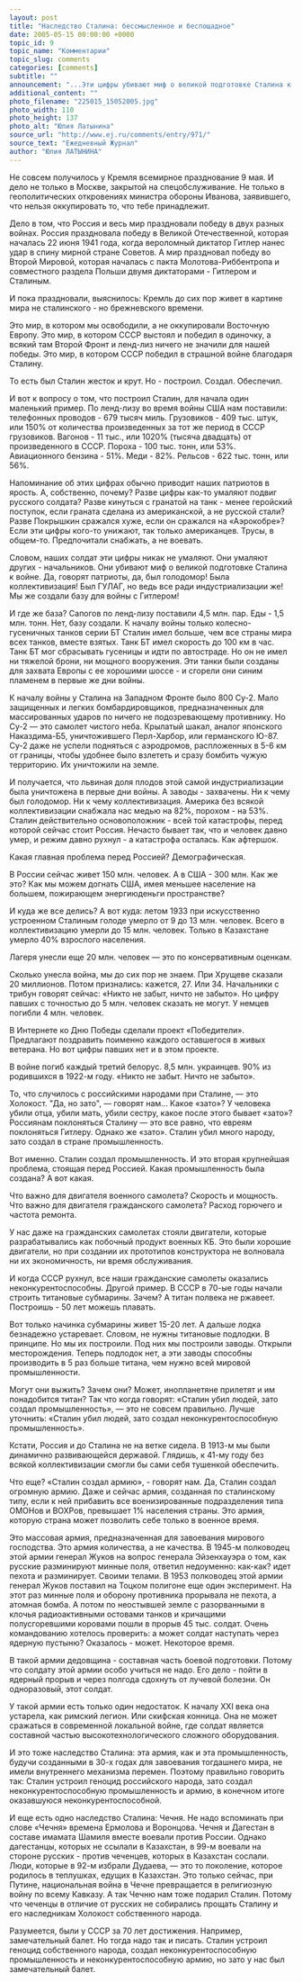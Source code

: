 ```yaml
---
layout: post
title: "Наследство Сталина: бессмысленное и беспощадное"
date: 2005-05-15 00:00:00 +0000
topic_id: 9
topic_name: "Комментарии"
topic_slug: comments
categories: [comments]
subtitle: ""
announcement: "...Эти цифры убивают миф о великой подготовке Сталина к войне. Да, говорят патриоты, да, был голодомор! Была коллективизация! Был ГУЛАГ, но ведь все ради индустриализации же! Мы же создали базу для войны с Гитлером! Надо так и писать. Сталин устроил геноцид собственного народа, создал неконкурентоспособную промышленность и неконкурентоспособную армию, но зато у нас был замечательный балет."
additional_content: ""
photo_filename: "225015_15052005.jpg"
photo_width: 110
photo_height: 137
photo_alt: "Юлия Латынина"
source_url: "http://www.ej.ru/comments/entry/971/"
source_text: "Ежедневный Журнал"
author: "Юлия ЛАТЫНИНА"
---
```

Не совсем получилось у Кремля всемирное празднование 9 мая. И дело не только в Москве, закрытой на спецобслуживание. Не только в геополитических откровениях министра обороны Иванова, заявившего, что нельзя оккупировать то, что тебе принадлежит.

Дело в том, что Россия и весь мир праздновали победу в двух разных войнах. Россия праздновала победу в Великой Отечественной, которая началась 22 июня 1941 года, когда вероломный диктатор Гитлер нанес удар в спину мирной стране Советов. А мир праздновал победу во Второй Мировой, которая началась с пакта Молотова-Риббентропа и совместного раздела Польши двумя диктаторами - Гитлером и Сталиным.

И пока праздновали, выяснилось: Кремль до сих пор живет в картине мира не сталинского - но брежневского времени.

Это мир, в котором мы освободили, а не оккупировали Восточную Европу. Это мир, в котором СССР выстоял и победил в одиночку, а всякий там Второй Фронт и ленд-лиз ничего не значили для нашей победы. Это мир, в котором СССР победил в страшной войне благодаря Сталину.

То есть был Сталин жесток и крут. Но - построил. Создал. Обеспечил.

И вот к вопросу о том, что построил Сталин, для начала один маленький пример. По ленд-лизу во время войны США нам поставили: телефонных проводов - 679 тысяч миль. Грузовиков - 409 тыс. штук, или 150% от количества произведенных за тот же период в СССР грузовиков. Вагонов - 11 тыс., или 1020% (тысяча двадцать) от произведенного в СССР. Пороха - 100 тыс. тонн, или 53%. Авиационного бензина - 51%. Меди - 82%. Рельсов - 622 тыс. тонн, или 56%.

Напоминание об этих цифрах обычно приводит наших патриотов в ярость. А, собственно, почему? Разве цифры как-то умаляют подвиг русского солдата? Разве кинуться с гранатой на танк - менее геройский поступок, если граната сделана из американской, а не русской стали? Разве Покрышкин сражался хуже, если он сражался на «Аэрокобре»? Если эти цифры кого-то унижают, так только американцев. Трусы, в общем-то. Предпочитали снабжать, а не воевать.

Словом, наших солдат эти цифры никак не умаляют. Они умаляют других - начальников. Они убивают миф о великой подготовке Сталина к войне. Да, говорят патриоты, да, был голодомор! Была коллективизация! Был ГУЛАГ, но ведь все ради индустриализации же! Мы же создали базу для войны с Гитлером!

И где же база? Сапогов по ленд-лизу поставили 4,5 млн. пар. Еды - 1,5 млн. тонн.
Нет, базу создали. К началу войны только колесно-гусеничных танков серии БТ Сталин имел больше, чем все страны мира всех танков, вместе взятых. Танк БТ имел скорость до 100 км в час. Танк БТ мог сбрасывать гусеницы и идти по автостраде. Но он не имел ни тяжелой брони, ни мощного вооружения. Эти танки были созданы для захвата Европы с ее хорошими шоссе - и сгорели они синим пламенем в первые же дни войны.

К началу войны у Сталина на Западном Фронте было 800 Су-2. Мало защищенных и легких бомбардировщиков, предназначенных для массированных ударов по ничего не подозревающему противнику. Но Су-2 &mdash; это самолет чистого неба. Крылатый шакал, аналог японского Наказдима-Б5, уничтожившего Перл-Харбор, или германского Ю-87. Су-2 даже не успели подняться с аэродромов, распложенных в 5-6 км от границы, чтобы удобнее было взлететь и сразу бомбить чужую территорию. Их уничтожили на земле.

И получается, что львиная доля плодов этой самой индустриализации была уничтожена в первые дни войны. А заводы - захвачены. Ни к чему был голодомор. Ни к чему коллективизация. Америка без всякой коллективизации снабжала нас медью на 82%, порохом - на 53%.
Сталин действительно основоположник - всей той катастрофы, перед которой сейчас стоит Россия. Нечасто бывает так, что и человек давно умер, и режим давно рухнул - а катастрофа осталась. Как афтершок.

Какая главная проблема перед Россией? Демографическая.

В России сейчас живет 150 млн. человек. А в США - 300 млн. Как же это? Как мы можем догнать США, имея меньшее население на большем, пожирающем энергиюденьги пространстве?

И куда же все делись?
А вот куда: летом 1933 при искусственно устроенном Сталиным голоде умерло от 9 до 13 млн. человек. Всего в коллективизацию умерли до 15 млн. человек. Только в Казахстане умерло 40% взрослого населения.

Лагеря унесли еще 20 млн. человек &mdash; это по консервативным оценкам.

Сколько унесла война, мы до сих пор не знаем. При Хрущеве сказали 20 миллионов. Потом признались: кажется, 27. Или 34. Начальники с трибун говорят сейчас: «Никто не забыт, ничто не забыто». Но цифру павших с точностью до 5 млн. человек сказать не могут.
У немцев погибли 4 млн. человек.

В Интернете ко Дню Победы сделали проект «Победители». Предлагают поздравить поименно каждого оставшегося в живых ветерана. Но вот цифры павших нет и в этом проекте.

В войне погиб каждый третий белорус. 8,5 млн. украинцев. 90% из родившихся в 1922-м году. «Никто не забыт. Ничто не забыто».

То, что случилось с российскими народами при Сталине, &mdash; это Холокост. "Да, но зато", &mdash; говорят нам... Какое «зато»? У человека убили отца, убили мать, убили сестру, какое после этого бывает «зато»? Россиянам поклоняться Сталину &mdash; это все равно, что евреям поклоняться Гитлеру.
Однако же «зато». Сталин убил много народу, зато создал в стране промышленность.

Вот именно. Сталин создал промышленность. И это вторая крупнейшая проблема, стоящая перед Россией.
Какая промышленность была создана?
А вот какая.

Что важно для двигателя военного самолета? Скорость и мощность. Что важно для двигателя гражданского самолета? Расход горючего и частота ремонта.

У нас даже на гражданских самолетах стояли двигатели, которые разрабатывались как побочный продукт военных КБ. Это были хорошие двигатели, но при создании их прототипов конструктора не волновала ни их экономичность, ни время обслуживания.

И когда СССР рухнул, все наши гражданские самолеты оказались неконкурентоспособны.
Другой пример. В СССР в 70-ые годы начали строить титановые субмарины. Зачем? А титан полвека не ржавеет. Построишь - 50 лет можешь плавать.

Вот только начинка субмарины живет 15-20 лет. А дальше лодка безнадежно устаревает. Словом, не нужны титановые подлодки. В принципе. Но мы их построили. Под них мы построили заводы. Открыли месторождения. Теперь подлодок нет, а эти заводы способны производить в 5 раз больше титана, чем нужно всей мировой промышленности.

Могут они выжить? Зачем они? Может, инопланетяне прилетят и им понадобится титан?
Так что когда говорят: «Сталин убил людей, зато создал промышленность», &mdash; это не совсем правильно. Лучше уточнить: «Сталин убил людей, зато создал неконкурентоспособную промышленность».

Кстати, Россия и до Сталина не на ветке сидела. В 1913-м мы были динамично развивающейся державой. Глядишь, к 41-му году без всякой коллективизации смогли бы сами себя тушенкой обеспечить.

Что еще? «Сталин создал армию», - говорят нам.
Да, Сталин создал огромную армию. Даже и сейчас армия, созданная по сталинскому типу, если к ней прибавить все военизированные подразделения типа ОМОНов и ВОХРов, превышает 1% населения страны. Это армия, которую страна может позволить себе только в военное время.

Это массовая армия, предназначенная для завоевания мирового господства. Это армия количества, а не качества. В 1945-м полководец этой армии генерал Жуков на вопрос генерала Эйзенхауэра о том, как русские разминируют минные поля, ответил недоуменно: как-как? идет пехота и разминирует. Своими телами. В 1953 полководец этой армии генерал Жуков поставил на Тоцком полигоне еще один эксперимент. На этот раз минные поля и оборону противника прорывала не пехота, а атомная бомба. А потом по неостывшей земле с разорванными в клочья радиоактивными остовами танков и кричащими полусгоревшими коровами пошли в прорыв 45 тыс. солдат. Очень командованию хотелось проверить: а может солдат наступать через ядерную пустыню? Оказалось - может. Некоторое время.

В такой армии дедовщина - составная часть боевой подготовки. Потому что солдату этой армии особо учиться не надо. Его дело - пойти в ядерный прорыв и через полгода сдохнуть от лучевой болезни. Он одноразовый, этот солдат.

У такой армии есть только один недостаток. К началу XXI века она устарела, как римский легион. Или скифская конница. Она не может сражаться в современной локальной войне, где солдат является составной частью высокотехнологического сложного оборудования.

И это тоже наследство Сталина: эта армия, как и эта промышленность, будучи созданными в 30-х годах для завоевания тогдашнего мира, не имели внутреннего механизма перемен. Поэтому правильно говорить так: Сталин устроил геноцид российского народа, зато создал неконкурентоспособную промышленность и армию, в конечном итоге оказавшуюся неконкурентоспособной.

И еще есть одно наследство Сталина: Чечня.
Не надо вспоминать при слове «Чечня» времена Ермолова и Воронцова. Чечня и Дагестан в составе имамата Шамиля вместе воевали против России. Однако дагестанцы, которых не ссылали в Казахстан, в 99-м воевали на стороне русских - против чеченцев, которых в Казахстан сослали. Люди, которые в 92-м избрали Дудаева, &mdash; это то поколение, которое родилось в теплушках, едущих в Казахстан.
Это только сейчас, при Путине, национальная война в Чечне превращается в религиозную войну по всему Кавказу. А так Чечню нам тоже подарил Сталин. Потому что чеченцы в отличие от русских не собирались прощать Сталину и его наследникам Холокост собственного народа.

Разумеется, были у СССР за 70 лет достижения. Например, замечательный балет. Но тогда надо так и писать. Сталин устроил геноцид собственного народа, создал неконкурентоспособную промышленность и неконкурентоспособную армию, но зато у нас был замечательный балет.
